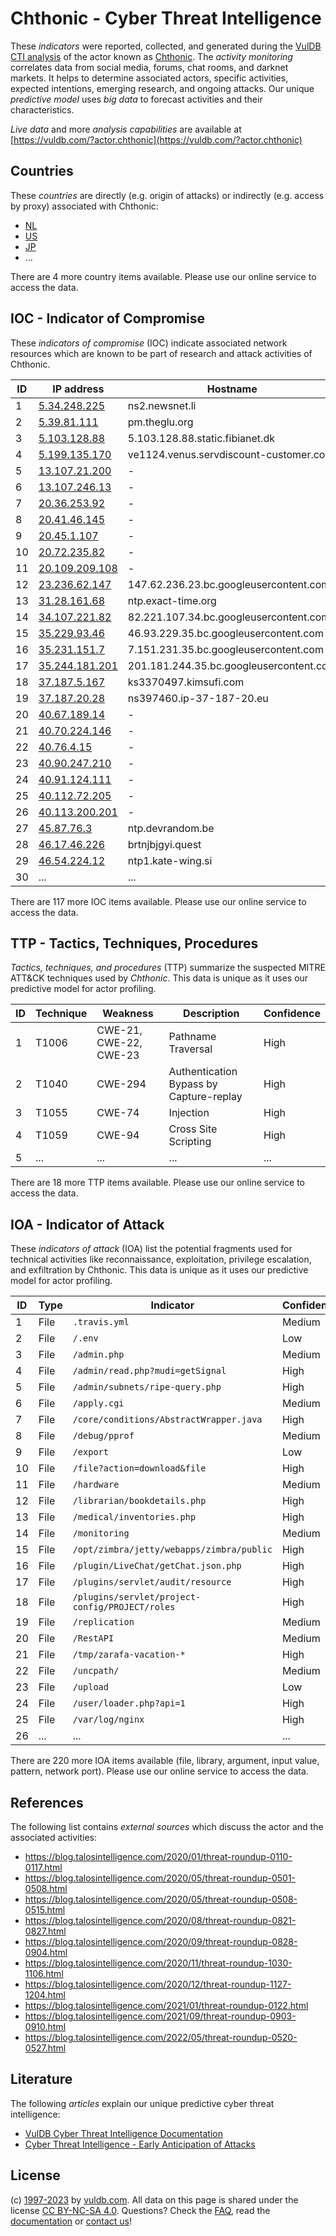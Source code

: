 # Chthonic - Cyber Threat Intelligence

These _indicators_ were reported, collected, and generated during the [VulDB CTI analysis](https://vuldb.com/?kb.cti) of the actor known as [Chthonic](https://vuldb.com/?actor.chthonic). The _activity monitoring_ correlates data from social media, forums, chat rooms, and darknet markets. It helps to determine associated actors, specific activities, expected intentions, emerging research, and ongoing attacks. Our unique _predictive model_ uses _big data_ to forecast activities and their characteristics.

_Live data_ and more _analysis capabilities_ are available at [https://vuldb.com/?actor.chthonic](https://vuldb.com/?actor.chthonic)

## Countries

These _countries_ are directly (e.g. origin of attacks) or indirectly (e.g. access by proxy) associated with Chthonic:

* [NL](https://vuldb.com/?country.nl)
* [US](https://vuldb.com/?country.us)
* [JP](https://vuldb.com/?country.jp)
* ...

There are 4 more country items available. Please use our online service to access the data.

## IOC - Indicator of Compromise

These _indicators of compromise_ (IOC) indicate associated network resources which are known to be part of research and attack activities of Chthonic.

ID | IP address | Hostname | Campaign | Confidence
-- | ---------- | -------- | -------- | ----------
1 | [5.34.248.225](https://vuldb.com/?ip.5.34.248.225) | ns2.newsnet.li | - | High
2 | [5.39.81.111](https://vuldb.com/?ip.5.39.81.111) | pm.theglu.org | - | High
3 | [5.103.128.88](https://vuldb.com/?ip.5.103.128.88) | 5.103.128.88.static.fibianet.dk | - | High
4 | [5.199.135.170](https://vuldb.com/?ip.5.199.135.170) | ve1124.venus.servdiscount-customer.com | - | High
5 | [13.107.21.200](https://vuldb.com/?ip.13.107.21.200) | - | - | High
6 | [13.107.246.13](https://vuldb.com/?ip.13.107.246.13) | - | - | High
7 | [20.36.253.92](https://vuldb.com/?ip.20.36.253.92) | - | - | High
8 | [20.41.46.145](https://vuldb.com/?ip.20.41.46.145) | - | - | High
9 | [20.45.1.107](https://vuldb.com/?ip.20.45.1.107) | - | - | High
10 | [20.72.235.82](https://vuldb.com/?ip.20.72.235.82) | - | - | High
11 | [20.109.209.108](https://vuldb.com/?ip.20.109.209.108) | - | - | High
12 | [23.236.62.147](https://vuldb.com/?ip.23.236.62.147) | 147.62.236.23.bc.googleusercontent.com | - | Medium
13 | [31.28.161.68](https://vuldb.com/?ip.31.28.161.68) | ntp.exact-time.org | - | High
14 | [34.107.221.82](https://vuldb.com/?ip.34.107.221.82) | 82.221.107.34.bc.googleusercontent.com | - | Medium
15 | [35.229.93.46](https://vuldb.com/?ip.35.229.93.46) | 46.93.229.35.bc.googleusercontent.com | - | Medium
16 | [35.231.151.7](https://vuldb.com/?ip.35.231.151.7) | 7.151.231.35.bc.googleusercontent.com | - | Medium
17 | [35.244.181.201](https://vuldb.com/?ip.35.244.181.201) | 201.181.244.35.bc.googleusercontent.com | - | Medium
18 | [37.187.5.167](https://vuldb.com/?ip.37.187.5.167) | ks3370497.kimsufi.com | - | High
19 | [37.187.20.28](https://vuldb.com/?ip.37.187.20.28) | ns397460.ip-37-187-20.eu | - | High
20 | [40.67.189.14](https://vuldb.com/?ip.40.67.189.14) | - | - | High
21 | [40.70.224.146](https://vuldb.com/?ip.40.70.224.146) | - | - | High
22 | [40.76.4.15](https://vuldb.com/?ip.40.76.4.15) | - | - | High
23 | [40.90.247.210](https://vuldb.com/?ip.40.90.247.210) | - | - | High
24 | [40.91.124.111](https://vuldb.com/?ip.40.91.124.111) | - | - | High
25 | [40.112.72.205](https://vuldb.com/?ip.40.112.72.205) | - | - | High
26 | [40.113.200.201](https://vuldb.com/?ip.40.113.200.201) | - | - | High
27 | [45.87.76.3](https://vuldb.com/?ip.45.87.76.3) | ntp.devrandom.be | - | High
28 | [46.17.46.226](https://vuldb.com/?ip.46.17.46.226) | brtnjbjgyi.quest | - | High
29 | [46.54.224.12](https://vuldb.com/?ip.46.54.224.12) | ntp1.kate-wing.si | - | High
30 | ... | ... | ... | ...

There are 117 more IOC items available. Please use our online service to access the data.

## TTP - Tactics, Techniques, Procedures

_Tactics, techniques, and procedures_ (TTP) summarize the suspected MITRE ATT&CK techniques used by _Chthonic_. This data is unique as it uses our predictive model for actor profiling.

ID | Technique | Weakness | Description | Confidence
-- | --------- | -------- | ----------- | ----------
1 | T1006 | CWE-21, CWE-22, CWE-23 | Pathname Traversal | High
2 | T1040 | CWE-294 | Authentication Bypass by Capture-replay | High
3 | T1055 | CWE-74 | Injection | High
4 | T1059 | CWE-94 | Cross Site Scripting | High
5 | ... | ... | ... | ...

There are 18 more TTP items available. Please use our online service to access the data.

## IOA - Indicator of Attack

These _indicators of attack_ (IOA) list the potential fragments used for technical activities like reconnaissance, exploitation, privilege escalation, and exfiltration by Chthonic. This data is unique as it uses our predictive model for actor profiling.

ID | Type | Indicator | Confidence
-- | ---- | --------- | ----------
1 | File | `.travis.yml` | Medium
2 | File | `/.env` | Low
3 | File | `/admin.php` | Medium
4 | File | `/admin/read.php?mudi=getSignal` | High
5 | File | `/admin/subnets/ripe-query.php` | High
6 | File | `/apply.cgi` | Medium
7 | File | `/core/conditions/AbstractWrapper.java` | High
8 | File | `/debug/pprof` | Medium
9 | File | `/export` | Low
10 | File | `/file?action=download&file` | High
11 | File | `/hardware` | Medium
12 | File | `/librarian/bookdetails.php` | High
13 | File | `/medical/inventories.php` | High
14 | File | `/monitoring` | Medium
15 | File | `/opt/zimbra/jetty/webapps/zimbra/public` | High
16 | File | `/plugin/LiveChat/getChat.json.php` | High
17 | File | `/plugins/servlet/audit/resource` | High
18 | File | `/plugins/servlet/project-config/PROJECT/roles` | High
19 | File | `/replication` | Medium
20 | File | `/RestAPI` | Medium
21 | File | `/tmp/zarafa-vacation-*` | High
22 | File | `/uncpath/` | Medium
23 | File | `/upload` | Low
24 | File | `/user/loader.php?api=1` | High
25 | File | `/var/log/nginx` | High
26 | ... | ... | ...

There are 220 more IOA items available (file, library, argument, input value, pattern, network port). Please use our online service to access the data.

## References

The following list contains _external sources_ which discuss the actor and the associated activities:

* https://blog.talosintelligence.com/2020/01/threat-roundup-0110-0117.html
* https://blog.talosintelligence.com/2020/05/threat-roundup-0501-0508.html
* https://blog.talosintelligence.com/2020/05/threat-roundup-0508-0515.html
* https://blog.talosintelligence.com/2020/08/threat-roundup-0821-0827.html
* https://blog.talosintelligence.com/2020/09/threat-roundup-0828-0904.html
* https://blog.talosintelligence.com/2020/11/threat-roundup-1030-1106.html
* https://blog.talosintelligence.com/2020/12/threat-roundup-1127-1204.html
* https://blog.talosintelligence.com/2021/01/threat-roundup-0122.html
* https://blog.talosintelligence.com/2021/09/threat-roundup-0903-0910.html
* https://blog.talosintelligence.com/2022/05/threat-roundup-0520-0527.html

## Literature

The following _articles_ explain our unique predictive cyber threat intelligence:

* [VulDB Cyber Threat Intelligence Documentation](https://vuldb.com/?kb.cti)
* [Cyber Threat Intelligence - Early Anticipation of Attacks](https://www.scip.ch/en/?labs.20201022)

## License

(c) [1997-2023](https://vuldb.com/?kb.changelog) by [vuldb.com](https://vuldb.com/?kb.about). All data on this page is shared under the license [CC BY-NC-SA 4.0](https://creativecommons.org/licenses/by-nc-sa/4.0/). Questions? Check the [FAQ](https://vuldb.com/?kb.faq), read the [documentation](https://vuldb.com/?kb) or [contact us](https://vuldb.com/?contact)!
